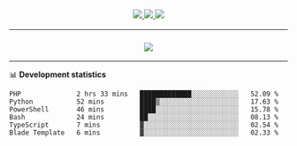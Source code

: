 <h3 align="center">
  <a href="https://github.com/hwalker928">
      <img src="https://img.shields.io/github/followers/hwalker928?label=Followers&style=for-the-badge&color=lightblue">
  </a>
  <a href="https://harryw.link/discord" alt="Discord">
      <img src="https://img.shields.io/discord/738451951758606336?label=discord&style=for-the-badge&color=lightblue"/>
  </a>
  <a href="https://harryw.link/sparked" alt="Sparked Host">
      <img src="https://img.shields.io/static/v1?label=Sponsor&message=Sparked%20Host&color=yellow&style=for-the-badge"/>
  </a>
</h3>

<hr>


<h3 align="center">
  <a href="https://github.com/hwalker928">
      <img src="https://github-profile-trophy.vercel.app/?username=hwalker928&no-bg=true&no-frame=true">
  </a>
</h3>


<hr>

📊 **Development statistics**

<!--START_SECTION:waka-->

```text
PHP              2 hrs 33 mins   █████████████░░░░░░░░░░░░   52.09 %
Python           52 mins         ████▒░░░░░░░░░░░░░░░░░░░░   17.63 %
PowerShell       46 mins         ████░░░░░░░░░░░░░░░░░░░░░   15.78 %
Bash             24 mins         ██░░░░░░░░░░░░░░░░░░░░░░░   08.13 %
TypeScript       7 mins          ▓░░░░░░░░░░░░░░░░░░░░░░░░   02.54 %
Blade Template   6 mins          ▓░░░░░░░░░░░░░░░░░░░░░░░░   02.33 %
```

<!--END_SECTION:waka-->

